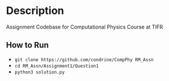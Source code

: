 # Description
Assignment Codebase for Computational Physics Course at TIFR

## How to Run
* ```git clone https://github.com/condrine/CompPhy RM_Assn```
* ```cd RM_Assn/Assignment1/Question1```
* ```python3 solution.py```

